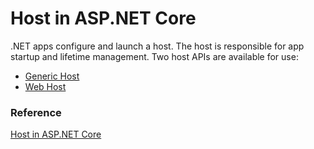 ﻿# Host in ASP.NET Core

.NET apps configure and launch a host. The host is responsible for app startup and lifetime management. Two host APIs are available for use:

* [Generic Host](GenericHost_ConsoleApp/readme.md)  
* [Web Host](WebHost_WebApplication/readme.md)


### Reference

[Host in ASP.NET Core](https://github.com/aspnet/Docs/blob/master/aspnetcore/fundamentals/host/index.md)

 